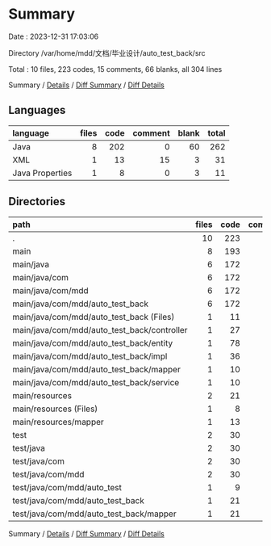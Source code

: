 # Summary

Date : 2023-12-31 17:03:06

Directory /var/home/mdd/文档/毕业设计/auto_test_back/src

Total : 10 files,  223 codes, 15 comments, 66 blanks, all 304 lines

Summary / [Details](details.md) / [Diff Summary](diff.md) / [Diff Details](diff-details.md)

## Languages
| language | files | code | comment | blank | total |
| :--- | ---: | ---: | ---: | ---: | ---: |
| Java | 8 | 202 | 0 | 60 | 262 |
| XML | 1 | 13 | 15 | 3 | 31 |
| Java Properties | 1 | 8 | 0 | 3 | 11 |

## Directories
| path | files | code | comment | blank | total |
| :--- | ---: | ---: | ---: | ---: | ---: |
| . | 10 | 223 | 15 | 66 | 304 |
| main | 8 | 193 | 15 | 54 | 262 |
| main/java | 6 | 172 | 0 | 48 | 220 |
| main/java/com | 6 | 172 | 0 | 48 | 220 |
| main/java/com/mdd | 6 | 172 | 0 | 48 | 220 |
| main/java/com/mdd/auto_test_back | 6 | 172 | 0 | 48 | 220 |
| main/java/com/mdd/auto_test_back (Files) | 1 | 11 | 0 | 5 | 16 |
| main/java/com/mdd/auto_test_back/controller | 1 | 27 | 0 | 8 | 35 |
| main/java/com/mdd/auto_test_back/entity | 1 | 78 | 0 | 16 | 94 |
| main/java/com/mdd/auto_test_back/impl | 1 | 36 | 0 | 8 | 44 |
| main/java/com/mdd/auto_test_back/mapper | 1 | 10 | 0 | 5 | 15 |
| main/java/com/mdd/auto_test_back/service | 1 | 10 | 0 | 6 | 16 |
| main/resources | 2 | 21 | 15 | 6 | 42 |
| main/resources (Files) | 1 | 8 | 0 | 3 | 11 |
| main/resources/mapper | 1 | 13 | 15 | 3 | 31 |
| test | 2 | 30 | 0 | 12 | 42 |
| test/java | 2 | 30 | 0 | 12 | 42 |
| test/java/com | 2 | 30 | 0 | 12 | 42 |
| test/java/com/mdd | 2 | 30 | 0 | 12 | 42 |
| test/java/com/mdd/auto_test | 1 | 9 | 0 | 5 | 14 |
| test/java/com/mdd/auto_test_back | 1 | 21 | 0 | 7 | 28 |
| test/java/com/mdd/auto_test_back/mapper | 1 | 21 | 0 | 7 | 28 |

Summary / [Details](details.md) / [Diff Summary](diff.md) / [Diff Details](diff-details.md)